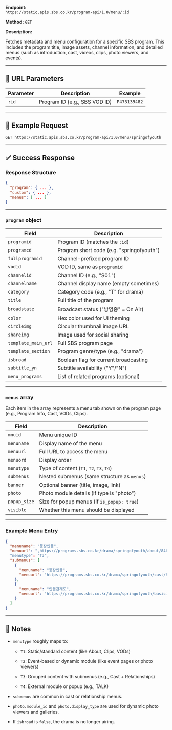 **Endpoint:**  
`https://static.apis.sbs.co.kr/program-api/1.0/menu/:id`

**Method:** `GET`

**Description:**

Fetches metadata and menu configuration for a specific SBS program. This includes the program title, image assets, channel information, and detailed menus (such as introduction, cast, videos, clips, photo viewers, and events).

---

## 🔗 URL Parameters

| Parameter | Description | Example |
| --- | --- | --- |
| `:id` | Program ID (e.g., SBS VOD ID) | `P473139482` |

---

## 🧾 Example Request

``` http
GET https://static.apis.sbs.co.kr/program-api/1.0/menu/springofyouth

 ```

---

## ✅ Success Response

### Response Structure

``` json
{
  "program": { ... },
  "custom": { ... },
  "menus": [ ... ]
}

 ```

---

### `program` object

| Field | Description |
| --- | --- |
| `programid` | Program ID (matches the `:id`) |
| `programcd` | Program short code (e.g. "springofyouth") |
| `fullprogramid` | Channel-prefixed program ID |
| `vodid` | VOD ID, same as `programid` |
| `channelid` | Channel ID (e.g., "S01") |
| `channelname` | Channel display name (empty sometimes) |
| `category` | Category code (e.g., "T" for drama) |
| `title` | Full title of the program |
| `broadstate` | Broadcast status ("방영중" = On Air) |
| `color` | Hex color used for UI theming |
| `circleimg` | Circular thumbnail image URL |
| `shareimg` | Image used for social sharing |
| `template_main_url` | Full SBS program page |
| `template_section` | Program genre/type (e.g., "drama") |
| `isbroad` | Boolean flag for current broadcasting |
| `subtitle_yn` | Subtitle availability ("Y"/"N") |
| `menu_programs` | List of related programs (optional) |

---

### `menus` array

Each item in the array represents a menu tab shown on the program page (e.g., Program Info, Cast, VODs, Clips).

| Field | Description |
| --- | --- |
| `mnuid` | Menu unique ID |
| `menuname` | Display name of the menu |
| `menuurl` | Full URL to access the menu |
| `menuord` | Display order |
| `menutype` | Type of content (`T1`, `T2`, `T3`, `T4`) |
| `submenus` | Nested submenus (same structure as `menus`) |
| `banner` | Optional banner (title, image, link) |
| `photo` | Photo module details (if type is "photo") |
| `popup_size` | Size for popup menus (if `is_popup: true`) |
| `visible` | Whether this menu should be displayed |

---

### Example Menu Entry

``` json
{
  "menuname": "등장인물",
  "menuurl": ",https://programs.sbs.co.kr/drama/springofyouth/about/84616"
  "menutype": "T3",
  "submenus": [
    {
      "menuname": "등장인물",
      "menuurl": "https://programs.sbs.co.kr/drama/springofyouth/cast/86365"
    },
    {
      "menuname": "인물관계도",
      "menuurl": "https://programs.sbs.co.kr/drama/springofyouth/basicinfo/86366"
    }
  ]
}

 ```

---

## 🔎 Notes

- `menutype` roughly maps to:
    
    - `T1`: Static/standard content (like About, Clips, VODs)
        
    - `T2`: Event-based or dynamic module (like event pages or photo viewers)
        
    - `T3`: Grouped content with submenus (e.g., Cast + Relationships)
        
    - `T4`: External module or popup (e.g., TALK)
        
- `submenus` are common in cast or relationship menus.
    
- `photo.module_id` and `photo.display_type` are used for dynamic photo viewers and galleries.
    
- If `isbroad` is `false`, the drama is no longer airing.